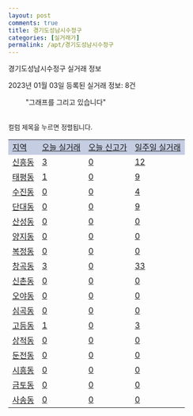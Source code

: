 ```yaml
---
layout: post
comments: true
title: 경기도성남시수정구
categories: [실거래가]
permalink: /apt/경기도성남시수정구
---
```


경기도성남시수정구 실거래 정보

2023년 01월 03일 등록된 실거래 정보: 8건

<!--<script async src="https://pagead2.googlesyndication.com/pagead/js/adsbygoogle.js?client=ca-pub-3485438051770037"
 crossorigin="anonymous"></script>-->

<script type="text/javascript">
  google.charts.load('current', {'packages':['corechart']});
  google.charts.setOnLoadCallback(drawChart);

  function drawChart() {
    var data = google.visualization.arrayToDataTable([['거래일', '매매', '전월세', '전매'], ['21-01', 2, 6, 1], ['21-02', 0, 2, 0], ['21-03', 0, 3, 0], ['21-04', 0, 1, 0], ['21-05', 0, 3, 0], ['21-06', 0, 4, 0], ['21-07', 0, 19, 0], ['21-08', 26, 71, 3], ['21-09', 1, 31, 0], ['21-10', 1, 2, 0], ['21-11', 0, 1, 0], ['21-12', 0, 6, 0], ['22-01', 13, 155, 1], ['22-02', 11, 171, 0], ['22-03', 14, 238, 1], ['22-04', 23, 238, 0], ['22-05', 28, 367, 1], ['22-06', 15, 305, 0], ['22-07', 14, 434, 1], ['22-08', 14, 351, 0], ['22-09', 23, 350, 0], ['22-10', 13, 300, 0], ['22-11', 28, 244, 0], ['22-12', 5, 221, 0]]);

    var options = {
      title: '최근 1년간 유형별 거래량 추이',
      legend: { position: 'bottom' }
    };

    setTimeout(function() {
        var chart = new google.visualization.LineChart(document.getElementById('columnchart_material'));
        chart.draw(data, (options));
        document.getElementById('loading').style.display = 'none';
        var dayLabel = (new Date()).getDay();
        if (dayLabel < 2) {
            sorttable.innerSortFunction.apply(document.getElementById('week'), []);
            sorttable.innerSortFunction.apply(document.getElementById('week'), []);        
        }
        else {
            sorttable.innerSortFunction.apply(document.getElementById('today'), []);
            sorttable.innerSortFunction.apply(document.getElementById('today'), []);
        }
    }, 200);

  }
</script>

<div id="loading" style="z-index:20; display: block; margin-left: 35px">"그래프를 그리고 있습니다"</div>
<div id="columnchart_material" style="width: 95%; margin-left: -35px; display: block"></div>
<!--<div style="width: 95%; margin-left: -35px; display: block">
      <script async src="https://pagead2.googlesyndication.com/pagead/js/adsbygoogle.js?client=ca-pub-3485438051770037"
          crossorigin="anonymous"></script>
      <ins class="adsbygoogle"
          style="display:block"
          data-ad-format="fluid"
          data-ad-layout-key="-fb+5w+4e-db+86"
          data-ad-client="ca-pub-3485438051770037"
          data-ad-slot="1827090281"></ins>
      <script>
          (adsbygoogle = window.adsbygoogle || []).push({});
      </script>
</div>-->
<br>

<font size='small' style='font-size: small;'>컬럼 제목을 누르면 정렬됩니다.</font>
<table class="sortable">
  <tr style='background-color: rgba(114, 132, 186,0.4);'>
    <td id="region"><a href="#">지역</a></td>
    <td id="today"><a href="#">오늘 실거래</a></td>
    <td id="today_new"><a href="#">오늘 신고가</a></td>
    <td id="week"><a href="#">일주일 실거래</a></td>
  </tr>

  
  <tr class="item">
    <td><a href="경기도성남시수정구신흥동">신흥동</a></td>
    <td><a href="경기도성남시수정구신흥동">3</a></td>
    <td><a href="경기도성남시수정구신흥동">0</a></td>
    <td><a href="경기도성남시수정구신흥동">12</a></td>
  </tr>
    

  <tr class="item">
    <td><a href="경기도성남시수정구태평동">태평동</a></td>
    <td><a href="경기도성남시수정구태평동">1</a></td>
    <td><a href="경기도성남시수정구태평동">0</a></td>
    <td><a href="경기도성남시수정구태평동">9</a></td>
  </tr>
    

  <tr class="item">
    <td><a href="경기도성남시수정구수진동">수진동</a></td>
    <td><a href="경기도성남시수정구수진동">0</a></td>
    <td><a href="경기도성남시수정구수진동">0</a></td>
    <td><a href="경기도성남시수정구수진동">4</a></td>
  </tr>
    

  <tr class="item">
    <td><a href="경기도성남시수정구단대동">단대동</a></td>
    <td><a href="경기도성남시수정구단대동">0</a></td>
    <td><a href="경기도성남시수정구단대동">0</a></td>
    <td><a href="경기도성남시수정구단대동">9</a></td>
  </tr>
    

  <tr class="item">
    <td><a href="경기도성남시수정구산성동">산성동</a></td>
    <td><a href="경기도성남시수정구산성동">0</a></td>
    <td><a href="경기도성남시수정구산성동">0</a></td>
    <td><a href="경기도성남시수정구산성동">0</a></td>
  </tr>
    

  <tr class="item">
    <td><a href="경기도성남시수정구양지동">양지동</a></td>
    <td><a href="경기도성남시수정구양지동">0</a></td>
    <td><a href="경기도성남시수정구양지동">0</a></td>
    <td><a href="경기도성남시수정구양지동">0</a></td>
  </tr>
    

  <tr class="item">
    <td><a href="경기도성남시수정구복정동">복정동</a></td>
    <td><a href="경기도성남시수정구복정동">0</a></td>
    <td><a href="경기도성남시수정구복정동">0</a></td>
    <td><a href="경기도성남시수정구복정동">0</a></td>
  </tr>
    

  <tr class="item">
    <td><a href="경기도성남시수정구창곡동">창곡동</a></td>
    <td><a href="경기도성남시수정구창곡동">3</a></td>
    <td><a href="경기도성남시수정구창곡동">0</a></td>
    <td><a href="경기도성남시수정구창곡동">33</a></td>
  </tr>
    

  <tr class="item">
    <td><a href="경기도성남시수정구신촌동">신촌동</a></td>
    <td><a href="경기도성남시수정구신촌동">0</a></td>
    <td><a href="경기도성남시수정구신촌동">0</a></td>
    <td><a href="경기도성남시수정구신촌동">0</a></td>
  </tr>
    

  <tr class="item">
    <td><a href="경기도성남시수정구오야동">오야동</a></td>
    <td><a href="경기도성남시수정구오야동">0</a></td>
    <td><a href="경기도성남시수정구오야동">0</a></td>
    <td><a href="경기도성남시수정구오야동">0</a></td>
  </tr>
    

  <tr class="item">
    <td><a href="경기도성남시수정구심곡동">심곡동</a></td>
    <td><a href="경기도성남시수정구심곡동">0</a></td>
    <td><a href="경기도성남시수정구심곡동">0</a></td>
    <td><a href="경기도성남시수정구심곡동">0</a></td>
  </tr>
    

  <tr class="item">
    <td><a href="경기도성남시수정구고등동">고등동</a></td>
    <td><a href="경기도성남시수정구고등동">1</a></td>
    <td><a href="경기도성남시수정구고등동">0</a></td>
    <td><a href="경기도성남시수정구고등동">3</a></td>
  </tr>
    

  <tr class="item">
    <td><a href="경기도성남시수정구상적동">상적동</a></td>
    <td><a href="경기도성남시수정구상적동">0</a></td>
    <td><a href="경기도성남시수정구상적동">0</a></td>
    <td><a href="경기도성남시수정구상적동">0</a></td>
  </tr>
    

  <tr class="item">
    <td><a href="경기도성남시수정구둔전동">둔전동</a></td>
    <td><a href="경기도성남시수정구둔전동">0</a></td>
    <td><a href="경기도성남시수정구둔전동">0</a></td>
    <td><a href="경기도성남시수정구둔전동">0</a></td>
  </tr>
    

  <tr class="item">
    <td><a href="경기도성남시수정구시흥동">시흥동</a></td>
    <td><a href="경기도성남시수정구시흥동">0</a></td>
    <td><a href="경기도성남시수정구시흥동">0</a></td>
    <td><a href="경기도성남시수정구시흥동">0</a></td>
  </tr>
    

  <tr class="item">
    <td><a href="경기도성남시수정구금토동">금토동</a></td>
    <td><a href="경기도성남시수정구금토동">0</a></td>
    <td><a href="경기도성남시수정구금토동">0</a></td>
    <td><a href="경기도성남시수정구금토동">0</a></td>
  </tr>
    

  <tr class="item">
    <td><a href="경기도성남시수정구사송동">사송동</a></td>
    <td><a href="경기도성남시수정구사송동">0</a></td>
    <td><a href="경기도성남시수정구사송동">0</a></td>
    <td><a href="경기도성남시수정구사송동">0</a></td>
  </tr>
    


</table>


    